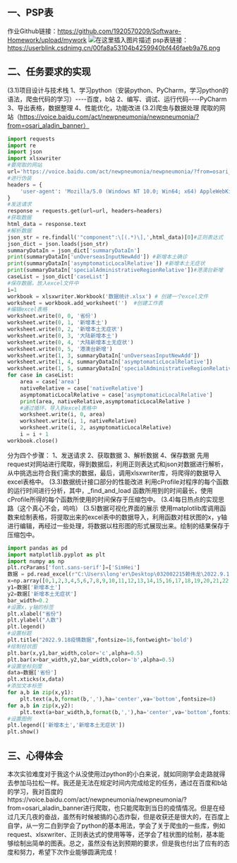 ## 一、PSP表
作业Github链接：https://github.com/1920570209/Software-Homework/upload/mywork
![在这里插入图片描述](https://img-blog.csdnimg.cn/e6eba0bacc9a4570bad5a5c199c87521.png)
psp表链接：https://userblink.csdnimg.cn/00fa8a53104b4259940bf446faeb9a76.png
## 二、任务要求的实现
(3.1)项目设计与技术栈
1、学习python（安装python、PyCharm，学习python的语法，爬虫代码的学习）----百度，b站
2、编写、调试、运行代码----PyCharm
3、导出表格，数据整理
4、性能优化，功能改进
(3.2)爬虫与数据处理
爬取的网站（https://voice.baidu.com/act/newpneumonia/newpneumonia/?from=osari_aladin_banner）
```python
import requests
import re
import json
import xlsxwriter
#要爬取的网站
url='https://voice.baidu.com/act/newpneumonia/newpneumonia/?from=osari_aladin_banner'
#进行伪装
headers = {
    'user-agent': 'Mozilla/5.0 (Windows NT 10.0; Win64; x64) AppleWebKit/537.36 (KHTML, like Gecko) Chrome/105.0.0.0 Safari/537.36 Edg/105.0.1343.33'
}
#发送请求
response = requests.get(url=url, headers=headers)
#获取数据
html_data = response.text
#解析数据
json_str = re.findall('"component":\[(.*)\],',html_data)[0]#正则表达式
json_dict = json.loads(json_str)
summaryDataIn = json_dict['summaryDataIn']
print(summaryDataIn['unOverseasInputNewAdd']) #新增本土确诊
print(summaryDataIn['asymptomaticLocalRelative']) #新增本土无症状
print(summaryDataIn['specialAdministrativeRegionRelative'])#港澳台新增
caseList = json_dict['caseList']
#保存数据，放入excel文件中
i=1
workbook = xlsxwriter.Workbook('数据统计.xlsx') # 创建一个excel文件
worksheet = workbook.add_worksheet('')  #创建工作表
#编辑excel表格
worksheet.write(0, 0, '省份')
worksheet.write(0, 1, '新增本土')
worksheet.write(0, 2, '新增本土无症状')
worksheet.write(0, 3, '大陆新增本土')
worksheet.write(0, 4, '大陆新增本土无症状')
worksheet.write(0, 5, '港澳台新增')
worksheet.write(1, 3, summaryDataIn['unOverseasInputNewAdd'])
worksheet.write(1, 4, summaryDataIn['asymptomaticLocalRelative'])
worksheet.write(1, 5, summaryDataIn['specialAdministrativeRegionRelative'])
for case in caseList:
    area = case['area']
    nativeRelative = case['nativeRelative']
    asymptomaticLocalRelative = case['asymptomaticLocalRelative']
    print(area, nativeRelative,asymptomaticLocalRelative )
    #通过循环，导入到excel表格中
    worksheet.write(i, 0, area)
    worksheet.write(i, 1, nativeRelative)
    worksheet.write(i, 2, asymptomaticLocalRelative)
    i = i + 1
workbook.close()
```
分为四个步骤：
1、发送请求
2、获取数据
3、解析数据
4、保存数据
先用request对网站进行爬取，得到数据后，利用正则表达式和json对数据进行解析，从中挑选出符合我们需求的数据，最后，调用xlsxwriter库，将爬得的数据导入excel表格中。
(3.3)数据统计接口部分的性能改进
利用cProfile对程序的每个函数的运行时间进行分析，其中，_find_and_load 函数所用到的时间最长，使用cProfile所得的每个函数所使用的时间保存于压缩包中。
(3.4)每日热点的实现思路（这个真心不会，呜呜）
(3.5)数据可视化界面的展示
使用matplotlib库调用函数来绘制表格，将提取出来的excel表中的数据导入，利用函数对柱状图的x，y轴进行编辑，再经过一些处理，将数据以柱形图的形式展现出来。绘制的结果保存于压缩包中。

```python
import pandas as pd
import matplotlib.pyplot as plt
import numpy as np
plt.rcParams['font.sans-serif']=['SimHei']
数据 = pd.read_excel(r"C:\Users\long'er\Desktop\032002215赖伟龙\2022.9.18疫情数据.xlsx")
x=np.array([0,1,2,3,4,5,6,7,8,9,10,11,12,13,14,15,16,17,18,19,20,21,22,23,24,25,26,27,28,29,30,31,32,33])
y1=数据['新增本土']
y2=数据['新增本土无症状']
bar_width=0.2
#设置x，y轴的标签
plt.xlabel("省份")
plt.ylabel("人数")
plt.legend()
#设置标题
plt.title("2022.9.18疫情数据",fontsize=16,fontweight='bold')
#绘制柱状图
plt.bar(x,y1,bar_width,color='c',alpha=0.5)
plt.bar(x+bar_width,y2,bar_width,color='b',alpha=0.5)
#设置坐标刻度
data=数据['省份']
plt.xticks(x,data)
#添加文本标签
for a,b in zip(x,y1):
    plt.text(a,b,format(b,','),ha='center',va='bottom',fontsize=8)
for a,b in zip(x,y2):
    plt.text(a+bar_width,b,format(b,','),ha='center',va='bottom',fontsize=8)
#设置图例
plt.legend(['新增本土','新增本土无症状'])
plt.show()
```

## 三、心得体会
本次实验难度对于我这个从没使用过python的小白来说，就如同刚学会走路就得去参加马拉松一样。我还是无法在规定时间内完成给定的任务，通过在百度和b站的学习，我对百度的https://voice.baidu.com/act/newpneumonia/newpneumonia/?from=osari_aladin_banner进行爬取，也只能爬取到当日的疫情情况。但是在经过几天几夜的奋战，虽然有时候被搞的心态炸裂，但是收获还是很大的，在百度上自学，从一穷二白到学会了python的基本用法，学会了关于爬虫的一些库，例如request、xlsxwriter、正则表达式的使用等等，还学会了柱状图的绘制，基本能够绘制出简单的图表。总之，虽然没有达到预期的要求，但是我也付出了应有的态度和努力，希望下次作业能够圆满完成！

